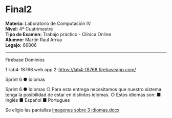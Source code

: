 # Final2

**Materia:** Laboratorio de Computación IV  
**Nivel:** 4º Cuatrimestre  
**Tipo de Examen:** Trabajo práctico - Clínica Online  
**Alumno:** Martin Raul Arrua  
**Legajo:** 66806

---

Firebase Dominios


1-lab4-f8768.web.app
2-https://lab4-f8768.firebaseapp.com/




Sprint 6
● Idiomas

Sprint 6
● Idiomas
○ Para esta entrega necesitamos que nuestro sistema tenga la posibilidad de estar en distintos
idiomas.
○ Estos idiomas son:
■ Inglés
■ Español
■ Portugues

Se eligio las pantallas 
[Imagenes sobre 3 idiomas.docx](https://github.com/user-attachments/files/22519749/Imagenes.sobre.3.idiomas.docx)
